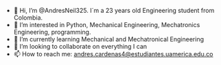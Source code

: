 - 👋 Hi, I’m @AndresNeil325. I´m a 23 years old Engineering student from Colombia. 
- 👀 I’m interested in Python, Mechanical Engineering, Mechatronics Engineering, programming.
- 🌱 I’m currently learning Mechanical and Mechatronical Engineering
- 💞️ I’m looking to collaborate on everything I can
- 📫 How to reach me: andres.cardenas4@estudiantes.uamerica.edu.co

<!---
AndresNeil325/AndresNeil325 is a ✨ special ✨ repository because its `README.md` (this file) appears on your GitHub profile.
You can click the Preview link to take a look at your changes.
--->
